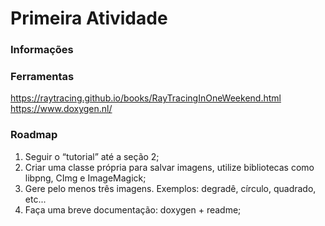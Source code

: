 # Primeira Atividade

### Informações

### Ferramentas
https://raytracing.github.io/books/RayTracingInOneWeekend.html
https://www.doxygen.nl/

### Roadmap
1. Seguir o “tutorial” até a seção 2;
2. Criar uma classe própria para salvar imagens, utilize bibliotecas como libpng, CImg e ImageMagick;
3. Gere pelo menos três imagens. Exemplos: degradê, círculo, quadrado, etc...
4. Faça uma breve documentação: doxygen + readme;